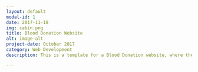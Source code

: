 ```yaml
---
layout: default
modal-id: 1
date: 2017-11-18
img: cabin.png
title: Blood Donation Website
alt: image-alt
project-date: October 2017
category: Web Development
description: This is a template for a Blood Donation website, where the goal is establishing a link between donors and hospitals.<br> Check it out here <a href="https://donate-org.herokuapp.com/"> Blood donation website!</a>. 

---
```

